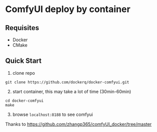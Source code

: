 # ComfyUI deploy by container

## Requisites

- Docker
- CMake

## Quick Start

1. clone repo

```shell
git clone https://github.com/dockerq/docker-comfyui.git
```

2. start container, this may take a lot of time (30min-60min)

```shell
cd docker-comfyui
make
```

3. browse `localhost:8188` to see comfyui

Thanks to https://github.com/zhangp365/comfyUI_docker/tree/master
